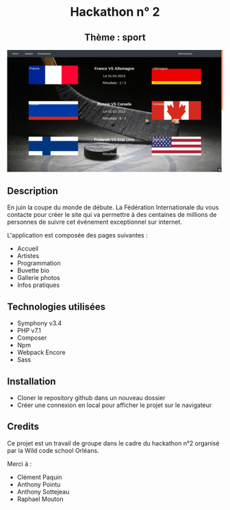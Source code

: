 <h1 align="center">Hackathon n° 2</h1>
<h2 align="center">Thème : sport</h2>
<img src="assets/images/hackathon2.png" alt="Image hackathon 2 Wild code school" /> 
<h2>Description</h2>
<p>En juin la coupe du monde de <sport collectif> débute. La Fédération Internationale du <sport collectif> vous contacte pour créer le site qui va permettre à des centaines de millions de personnes de suivre cet événement exceptionnel sur internet.</p>
<p>L'application est composée des pages suivantes :</p>
<ul>
  <li>Accueil</li>
  <li>Artistes</li>
  <li>Programmation</li>
  <li>Buvette bio</li>
  <li>Gallerie photos</li>
  <li>Infos pratiques</li>
</ul>
<h2>Technologies utilisées</h2>
<ul>
  <li>Symphony v3.4</li>
  <li>PHP v7.1</li>
  <li>Composer</li>
  <li>Npm</li>
  <li>Webpack Encore</li>
  <li>Sass</li>
</ul>
<h2>Installation</h2>
<ul>
  <li>Cloner le repository github dans un nouveau dossier</li>
  <li>Créer une connexion en local pour afficher le projet sur le navigateur</li>
</ul>
<h2>Credits</h2>
<p>Ce projet est un travail de groupe dans le cadre du hackathon n°2 organisé par la Wild code school Orléans.<p>
<p>Merci à :</p>
<ul>
  <li>Clément Paquin</li>
  <li>Anthony Pointu</li>
  <li>Anthony Sottejeau</li>
  <li>Raphael Mouton</li>
</ul>
